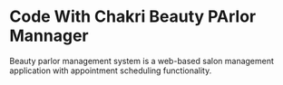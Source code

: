 # Code With Chakri Beauty PArlor Mannager
Beauty parlor management system is a web-based salon management application with appointment scheduling functionality.
